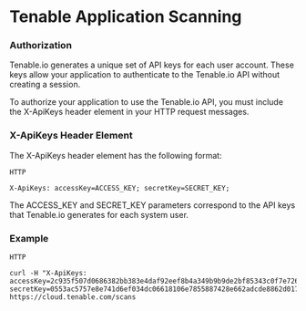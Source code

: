 # Tenable Application Scanning

### Authorization

Tenable.io generates a unique set of API keys for each user account. These keys allow your application to authenticate to the Tenable.io API without creating a session.

To authorize your application to use the Tenable.io API, you must include the X-ApiKeys header element in your HTTP request messages.

### X-ApiKeys Header Element

The X-ApiKeys header element has the following format:

```
HTTP

X-ApiKeys: accessKey=ACCESS_KEY; secretKey=SECRET_KEY;
```

The ACCESS_KEY and SECRET_KEY parameters correspond to the API keys that Tenable.io generates for each system user.

### Example

```
HTTP

curl -H "X-ApiKeys:
accessKey=2c935f507d0686382bb383e4daf92eef8b4a349b9b9de2bf85343c0f7e7265db;
secretKey=0553ac5757e8e741d6ef034dc06618106e7855887428e662adcde8862d017cf9"
https://cloud.tenable.com/scans
```
